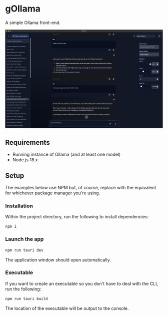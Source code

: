 # gOllama

A simple Ollama front-end.

![](static/screenshot_02.png)

## Requirements
- Running instance of Ollama (and at least one model)
- Node.js 18.x

## Setup

The examples below use NPM but, of course, replace with the equivalent for whichever package manager you're using.

### Installation
Within the project directory, run the following to install dependencies:
```
npm i
```

### Launch the app

```bash
npm run tauri dev
```
The application window should open automatically.

### Executable

If you want to create an executable so you don't have to deal with the CLI, run the following:

```bash
npm run tauri build
```

The location of the executable will be output to the console.


